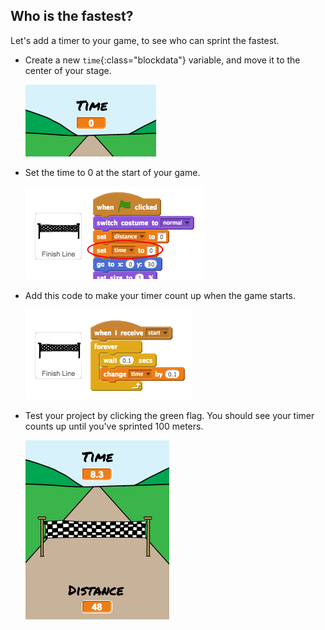 ## Who is the fastest?

Let's add a timer to your game, to see who can sprint the fastest.



+ Create a new `time`{:class="blockdata"} variable, and move it to the center of your stage.

	![screenshot](images/sprint-timer-create.png)

+ Set the time to 0 at the start of your game.

	![screenshot](images/sprint-timer-set.png)

+ Add this code to make your timer count up when the game starts.

	![screenshot](images/sprint-timer-code.png)

+ Test your project by clicking the green flag. You should see your timer counts up until you've sprinted 100 meters.

	![screenshot](images/sprint-timer-test.png)



